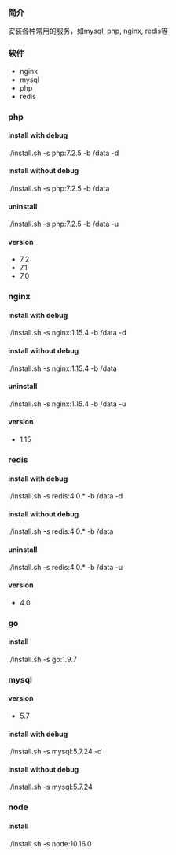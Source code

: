 ### 简介
安装各种常用的服务，如mysql, php, nginx, redis等

### 软件
* nginx
* mysql
* php
* redis

### php

#### install with debug 
./install.sh -s php:7.2.5 -b /data -d
#### install without debug 
./install.sh -s php:7.2.5 -b /data 
#### uninstall
./install.sh -s php:7.2.5 -b /data -u
#### version
* 7.2
* 7.1
* 7.0

### nginx

#### install with debug 
./install.sh -s nginx:1.15.4 -b /data -d
#### install without debug 
./install.sh -s nginx:1.15.4 -b /data 
#### uninstall
./install.sh -s nginx:1.15.4 -b /data -u
#### version
* 1.15

### redis

#### install with debug 
./install.sh -s redis:4.0.* -b /data -d
#### install without debug 
./install.sh -s redis:4.0.* -b /data 
#### uninstall
./install.sh -s redis:4.0.* -b /data -u
#### version
* 4.0

### go
#### install
./install.sh -s go:1.9.7

### mysql 
#### version
* 5.7
#### install with debug 
./install.sh -s mysql:5.7.24 -d
#### install without debug 
./install.sh -s mysql:5.7.24

### node
#### install
./install.sh -s node:10.16.0
